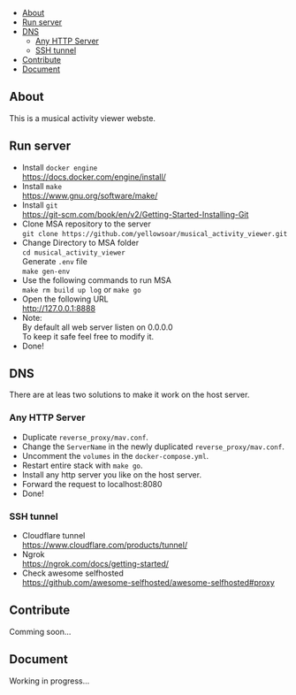 <!-- MarkdownTOC -->

- [About](#about)
- [Run server](#run-server)
- [DNS](#dns)
  - [Any HTTP Server](#any-http-server)
  - [SSH tunnel](#ssh-tunnel)
- [Contribute](#contribute)
- [Document](#document)

<!-- /MarkdownTOC -->

## About

This is a musical activity viewer webste.

## Run server

- Install `docker engine`  
  <https://docs.docker.com/engine/install/>
- Install `make`  
  <https://www.gnu.org/software/make/>
- Install `git`  
  <https://git-scm.com/book/en/v2/Getting-Started-Installing-Git>
- Clone MSA repository to the server  
  `git clone https://github.com/yellowsoar/musical_activity_viewer.git`
- Change Directory to MSA folder  
  `cd musical_activity_viewer`  
  Generate `.env` file  
  `make gen-env`
- Use the following commands to run MSA  
  `make rm build up log` or `make go`
- Open the following URL  
  <http://127.0.0.1:8888>
- Note:  
  By default all web server listen on 0.0.0.0  
  To keep it safe feel free to modify it.
- Done!

## DNS

There are at leas two solutions to make it work on the host server.

### Any HTTP Server

- Duplicate `reverse_proxy/mav.conf`.
- Change the `ServerName` in the newly duplicated `reverse_proxy/mav.conf`.
- Uncomment the `volumes` in the `docker-compose.yml`.
- Restart entire stack with `make go`.
- Install any http server you like on the host server.
- Forward the request to localhost:8080
- Done!

### SSH tunnel

- Cloudflare tunnel  
  <https://www.cloudflare.com/products/tunnel/>
- Ngrok  
  <https://ngrok.com/docs/getting-started/>
- Check awesome selfhosted  
  <https://github.com/awesome-selfhosted/awesome-selfhosted#proxy>

## Contribute

Comming soon...

## Document

Working in progress...

